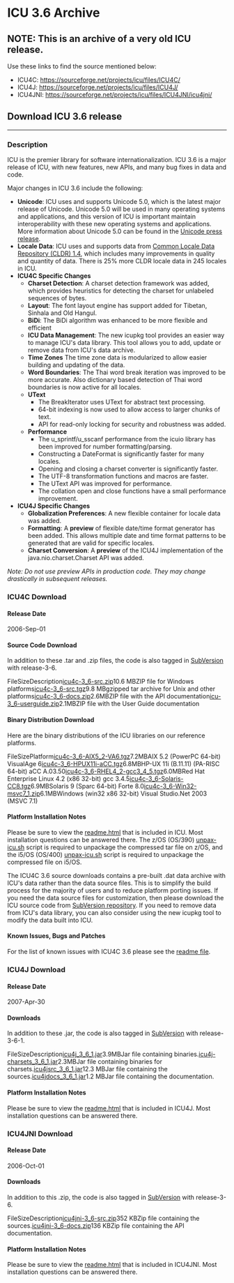 # ICU 3.6 Archive

## NOTE: This is an archive of a very old ICU release.

Use these links to find the source mentioned below:

*   ICU4C: <https://sourceforge.net/projects/icu/files/ICU4C/>
*   ICU4J: <https://sourceforge.net/projects/icu/files/ICU4J/>
*   ICU4JNI: <https://sourceforge.net/projects/icu/files/ICU4JNI/icu4jni/>

## Download ICU 3.6 release

---

### Description

ICU is the premier library for software internationalization. ICU 3.6 is a major
release of ICU, with new features, new APIs, and many bug fixes in data and
code.

Major changes in ICU 3.6 include the following:

*   **Unicode**: ICU uses and supports Unicode 5.0, which is the latest major
    release of Unicode. Unicode 5.0 will be used in many operating systems and
    applications, and this version of ICU is important maintain interoperability
    with these new operating systems and applications. More information about
    Unicode 5.0 can be found in the [Unicode press
    release](http://www.unicode.org/press/pr-ucd5.0.html).
*   **Locale Data**: ICU uses and supports data from [Common Locale Data
    Repository (CLDR) 1.4](http://www.unicode.org/press/pr-cldr1.4.html), which
    includes many improvements in quality and quantity of data. There is 25%
    more CLDR locale data in 245 locales in ICU.
*   **ICU4C Specific Changes**
    *   **Charset Detection**: A charset detection framework was added, which
        provides heuristics for detecting the charset for unlabeled sequences of
        bytes.
    *   **Layout**: The font layout engine has support added for Tibetan,
        Sinhala and Old Hangul.
    *   **BiDi**: The BiDi algorithm was enhanced to be more flexible and
        efficient
    *   **ICU Data Management**: The new icupkg tool provides an easier way to
        manage ICU's data library. This tool allows you to add, update or remove
        data from ICU's data archive.
    *   **Time Zones** The time zone data is modularized to allow easier
        building and updating of the data.
    *   **Word Boundaries**: The Thai word break iteration was improved to be
        more accurate. Also dictionary based detection of Thai word boundaries
        is now active for all locales.
    *   **UText**
        *   The BreakIterator uses UText for abstract text processing.
        *   64-bit indexing is now used to allow access to larger chunks of
            text.
        *   API for read-only locking for security and robustness was added.
    *   **Performance**
        *   The u_sprintf/u_sscanf performance from the icuio library has been
            improved for number formatting/parsing.
        *   Constructing a DateFormat is significantly faster for many locales.
        *   Opening and closing a charset converter is significantly faster.
        *   The UTF-8 transformation functions and macros are faster.
        *   The UText API was improved for performance.
        *   The collation open and close functions have a small performance
            improvement.
*   **ICU4J Specific Changes**
    *   **Globalization Preferences**: A new flexible container for locale data
        was added.
    *   **Formatting**: A **preview** of flexible date/time format generator has
        been added. This allows multiple date and time format patterns to be
        generated that are valid for specific locales.
    *   **Charset Conversion**: A **preview** of the ICU4J implementation of the
        java.nio.charset.Charset API was added.

*Note: Do not use preview APIs in production code. They may change drastically
in subsequent releases.*

### ICU4C Download

#### Release Date

2006-Sep-01

#### Source Code Download

In addition to these .tar and .zip files, the code is also tagged in
[SubVersion](/repository/) with release-3-6.

FileSizeDescription[icu4c-3_6-src.zip](ftp://ftp.software.ibm.com/software/globalization/icu/3.6/icu4c-3_6-src.zip)10.6
MBZIP file for Windows
platforms[icu4c-3_6-src.tgz](ftp://ftp.software.ibm.com/software/globalization/icu/3.6/icu4c-3_6-src.tgz)9.8
MBgzipped tar archive for Unix and other
platforms[icu4c-3_6-docs.zip](ftp://ftp.software.ibm.com/software/globalization/icu/3.6/icu4c-3_6-docs.zip)2.6MBZIP
file with the API
documentation[icu-3_6-userguide.zip](ftp://ftp.software.ibm.com/software/globalization/icu/3.6/icu-3_6-userguide.zip)2.1MBZIP
file with the User Guide documentation

#### Binary Distribution Download

Here are the binary distributions of the ICU libraries on our reference
platforms.

FileSizePlatform[icu4c-3_6-AIX5_2-VA6.tgz](ftp://ftp.software.ibm.com/software/globalization/icu/3.6/icu4c-3_6-AIX5_2-VA6.tgz)7.2MBAIX
5.2 (PowerPC 64-bit) VisualAge
6[icu4c-3_6-HPUX11i-aCC.tgz](ftp://ftp.software.ibm.com/software/globalization/icu/3.6/icu4c-3_6-HPUX11i-aCC.tgz)6.8MBHP-UX
11i (B.11.11) (PA-RISC 64-bit) aCC
A.03.50[icu4c-3_6-RHEL4_2-gcc3_4_5.tgz](ftp://ftp.software.ibm.com/software/globalization/icu/3.6/icu4c-3_6-RHEL4_2-gcc3_4_5.tgz)6.0MBRed
Hat Enterprise Linux 4.2 (x86 32-bit) gcc
3.4.5[icu4c-3_6-Solaris-CC8.tgz](ftp://ftp.software.ibm.com/software/globalization/icu/3.6/icu4c-3_6-Solaris-CC8.tgz)6.9MBSolaris
9 (Sparc 64-bit) Forte
8.0[icu4c-3_6-Win32-msvc7_1.zip](ftp://ftp.software.ibm.com/software/globalization/icu/3.6/icu4c-3_6-Win32-msvc7_1.zip)6.1MBWindows
(win32 x86 32-bit) Visual Studio.Net 2003 (MSVC 7.1)

#### Platform Installation Notes

Please be sure to view the
[readme.html](http://source.icu-project.org/repos/icu/icu/tags/release-3-6/readme.html)
that is included in ICU. Most installation questions can be answered there. The
z/OS (OS/390)
[unpax-icu.sh](http://source.icu-project.org/repos/icu/icu/tags/release-3-6/as_is/os390/unpax-icu.sh)
script is required to unpackage the compressed tar file on z/OS, and the i5/OS
(OS/400)
[unpax-icu.sh](http://source.icu-project.org/repos/icu/icu/tags/release-3-6/as_is/os400/unpax-icu.sh)
script is required to unpackage the compressed file on i5/OS.

The ICU4C 3.6 source downloads contains a pre-built .dat data archive with ICU's
data rather than the data source files. This is to simplify the build process
for the majority of users and to reduce platform porting issues. If you need the
data source files for customization, then please download the ICU source code
from [SubVersion repository](/repository/). If you need to remove data from
ICU's data library, you can also consider using the new icupkg tool to modify
the data built into ICU.

#### Known Issues, Bugs and Patches

For the list of known issues with ICU4C 3.6 please see the [readme
file](http://source.icu-project.org/repos/icu/icu/tags/release-3-6/readme.html).

### ICU4J Download

#### Release Date

2007-Apr-30

#### Downloads

In addition to these .jar, the code is also tagged in [SubVersion](/repository/)
with release-3-6-1.

FileSizeDescription[icu4j_3_6_1.jar](http://download.icu-project.org/files/icu4j/3.6.1/icu4j_3_6_1.jar)3.9MBJar
file containing
binaries.[icu4j-charsets_3_6_1.jar](http://download.icu-project.org/files/icu4j/3.6.1/icu4j-charsets_3_6_1.jar)2.3MBJar
file containing binaries for
charsets.[icu4jsrc_3_6_1.jar](http://download.icu-project.org/files/icu4j/3.6.1/icu4jsrc_3_6_1.jar)12.3
MBJar file containing the
sources.[icu4jdocs_3_6_1.jar](http://download.icu-project.org/files/icu4j/3.6.1/icu4jdocs_3_6_1.jar)1.2
MBJar file containing the documentation.

#### Platform Installation Notes

Please be sure to view the
[readme.html](http://source.icu-project.org/repos/icu/icu4j/tags/release-3-6-1/readme.html)
that is included in ICU4J. Most installation questions can be answered there.

### ICU4JNI Download

#### Release Date

2006-Oct-01

#### Downloads

In addition to this .zip, the code is also tagged in [SubVersion](/repository/)
with release-3-6.

FileSizeDescription[icu4jni-3_6-src.zip](ftp://ftp.software.ibm.com/software/globalization/icu/icu4j/icu4jni/3.6/icu4jni-3_6-src.zip)352
KBZip file containing the
sources.[icu4jni-3_6-docs.zip](ftp://ftp.software.ibm.com/software/globalization/icu/icu4j/icu4jni/3.6/icu4jni-3_6-docs.zip)136
KBZip file containing the API documentation.

#### Platform Installation Notes

Please be sure to view the
[readme.html](http://source.icu-project.org/repos/icu/icu4jni/tags/release-3-6/readme.html)
that is included in ICU4JNI. Most installation questions can be answered there.
